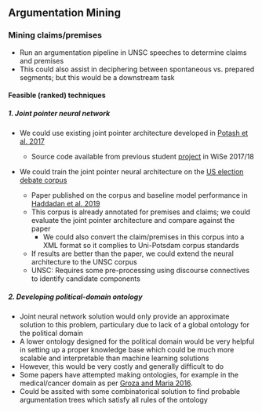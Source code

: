 ## Argumentation Mining

### Mining claims/premises

* Run an argumentation pipeline in UNSC speeches to determine claims and premises
* This could also assist in deciphering between spontaneous vs. prepared segments; but this would be a downstream task

#### Feasible (ranked) techniques

##### 1. Joint pointer neural network

* We could use existing joint pointer architecture developed in [Potash et al. 2017](https://arxiv.org/abs/1612.08994)
    * Source code available from previous student [project](https://github.com/oguzserbetci/argmin2017) in WiSe 2017/18 

* We could train the joint pointer neural architecture on the [US election debate corpus](https://github.com/ElecDeb60To16/Dataset)
    * Paper published on the corpus and baseline model performance in [Haddadan et al. 2019](https://www.aclweb.org/anthology/P19-1463/)
    * This corpus is already annotated for premises and claims; we could evaluate the joint pointer architecture and compare against the paper
        * We could also convert the claim/premises in this corpus into a XML format so it complies to Uni-Potsdam corpus standards
    * If results are better than the paper, we could extend the neural architecture to the UNSC corpus
    * UNSC: Requires some pre-processing using discourse connectives to identify candidate components

##### 2. Developing political-domain ontology

* Joint neural network solution would only provide an approximate solution to this problem, particulary due to lack of a global ontology for the political domain
* A lower ontology designed for the political domain would be very helpful in setting up a proper knowledge base which could be much more scalable and interpretable than machine learning solutions
* However, this would be very costly and generally difficult to do
* Some papers have attempted making ontologies, for example in the medical/cancer domain as per [Groza and Maria 2016](https://www.researchgate.net/publication/309917353_Mining_arguments_from_cancer_documents_using_Natural_Language_Processing_and_ontologies).
* Could be assited with some combinatorical solution to find probable argumentation trees which satisfy all rules of the ontology
